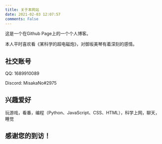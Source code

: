 ```yaml
---
title: 关于本网站
date: 2021-02-03 12:07:57
comments: False
---
```


这是一个在Github Page上的一个个人博客。

本人平时喜欢看《某科学的超电磁炮》，对御坂美琴有着深刻的感情。

## 社交账号

QQ: 1689910089

Discord: MisakaNo#2975

## 兴趣爱好

玩游戏，看番，编程（Python、JavaScript、CSS、HTML），科学上网，聊天，睡觉

## 感谢您的到访！